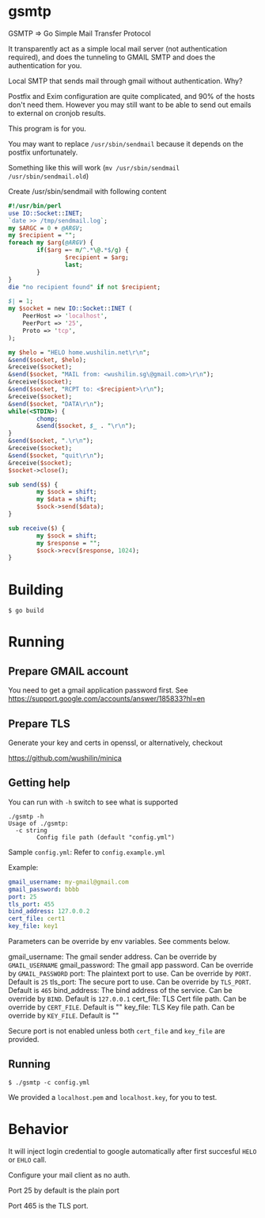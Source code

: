 # gsmtp
GSMTP => Go Simple Mail Transfer Protocol

It transparently act as a simple local mail server (not authentication required), and does the tunneling to 
GMAIL SMTP and does the authentication for you.

Local SMTP that sends mail through gmail without authentication. Why?

Postfix and Exim configuration are quite complicated, and 90% of the hosts don't need them.
However you may still want to be able to send out emails to external on cronjob results.

This program is for you.

You may want to replace `/usr/sbin/sendmail` because it depends on the postfix unfortunately.

Something like this will work (`mv /usr/sbin/sendmail /usr/sbin/sendmail.old`)

Create /usr/sbin/sendmail with following content

```perl
#!/usr/bin/perl
use IO::Socket::INET;
`date >> /tmp/sendmail.log`;
my $ARGC = 0 + @ARGV;
my $recipient = "";
foreach my $arg(@ARGV) {
        if($arg =~ m/^.*\@.*$/g) {
                $recipient = $arg;
                last;
        }
}
die "no recipient found" if not $recipient;

$| = 1;
my $socket = new IO::Socket::INET (
    PeerHost => 'localhost',
    PeerPort => '25',
    Proto => 'tcp',
);

my $helo = "HELO home.wushilin.net\r\n";
&send($socket, $helo);
&receive($socket);
&send($socket, "MAIL from: <wushilin.sg\@gmail.com>\r\n");
&receive($socket);
&send($socket, "RCPT to: <$recipient>\r\n");
&receive($socket);
&send($socket, "DATA\r\n");
while(<STDIN>) {
        chomp;
        &send($socket, $_ . "\r\n");
}
&send($socket, ".\r\n");
&receive($socket);
&send($socket, "quit\r\n");
&receive($socket);
$socket->close();

sub send($$) {
        my $sock = shift;
        my $data = shift;
        $sock->send($data);
}

sub receive($) {
        my $sock = shift;
        my $response = "";
        $sock->recv($response, 1024);
}
```

# Building
```
$ go build
```

# Running
## Prepare GMAIL account
You need to get a gmail application password first.
See https://support.google.com/accounts/answer/185833?hl=en

## Prepare TLS
Generate your key and certs in openssl, or alternatively, checkout

https://github.com/wushilin/minica

## Getting help
You can run with `-h` switch to see what is supported

```
./gsmtp -h
Usage of ./gsmtp:
  -c string
        Config file path (default "config.yml")

```

Sample `config.yml`: Refer to `config.example.yml`

Example:
```yml
gmail_username: my-gmail@gmail.com
gmail_password: bbbb
port: 25
tls_port: 455
bind_address: 127.0.0.2
cert_file: cert1
key_file: key1
```

Parameters can be override by env variables. See comments below.

gmail_username: The gmail sender address. Can be override by `GMAIL_USERNAME`
gmail_password: The gmail app password. Can be override by `GMAIL_PASSWORD`
port: The plaintext port to use. Can be override by `PORT`. Default is `25`
tls_port: The secure port to use. Can be override by `TLS_PORT`. Default is `465`
bind_address: The bind address of the service. Can be override by `BIND`. Default is `127.0.0.1`
cert_file: TLS Cert file path. Can be override by `CERT_FILE`. Default is ""
key_file: TLS Key file path. Can be override by `KEY_FILE`. Default is ""

Secure port is not enabled unless both `cert_file` and `key_file` are provided.

## Running
```
$ ./gsmtp -c config.yml
```

We provided a `localhost.pem` and `localhost.key`, for you to test.

# Behavior
It will inject login credential to google automatically after first succesful `HELO` or `EHLO` call.

Configure your mail client as no auth. 

Port 25 by default is the plain port

Port 465 is the TLS port. 

